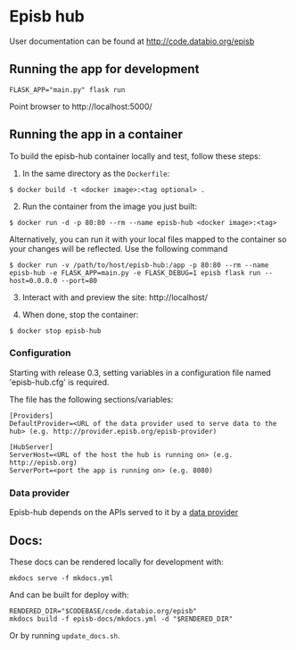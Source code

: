 # Episb hub

User documentation can be found at http://code.databio.org/episb

## Running the app for development

```
FLASK_APP="main.py" flask run
```

Point browser to http://localhost:5000/


## Running the app in a container

To build the episb-hub container locally and test, follow these steps:

1. In the same directory as the `Dockerfile`:

```
$ docker build -t <docker image>:<tag optional> .
```

2. Run the container from the image you just built:

```
$ docker run -d -p 80:80 --rm --name episb-hub <docker image>:<tag>
```

Alternatively, you can run it with your local files mapped to the container so your changes will be reflected. Use the following command
```
$ docker run -v /path/to/host/episb-hub:/app -p 80:80 --rm --name episb-hub -e FLASK_APP=main.py -e FLASK_DEBUG=1 episb flask run --host=0.0.0.0 --port=80
```

3. Interact with and preview the site: http://localhost/ 

4. When done, stop the container:

```
$ docker stop episb-hub
```

### Configuration

Starting with release 0.3, setting variables in a configuration file named 'episb-hub.cfg' is required.

The file has the following sections/variables:

```
[Providers]
DefaultProvider=<URL of the data provider used to serve data to the hub> (e.g. http://provider.episb.org/episb-provider)

[HubServer]
ServerHost=<URL of the host the hub is running on> (e.g. http://episb.org)
ServerPort=<port the app is running on> (e.g. 8080)
```

### Data provider

Episb-hub depends on the APIs served to it by a [data provider](https://github.com/databio/episb-provider/tree/master/episb-provider)

## Docs:

These docs can be rendered locally for development with:

```
mkdocs serve -f mkdocs.yml
```

And can be built for deploy with:

```
RENDERED_DIR="$CODEBASE/code.databio.org/episb"
mkdocs build -f episb-docs/mkdocs.yml -d "$RENDERED_DIR"
```

Or by running `update_docs.sh`.
